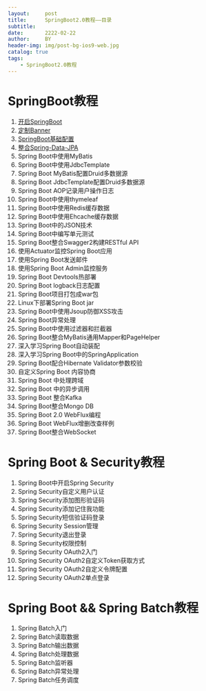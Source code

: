 ```yaml
---
layout:     post
title:      SpringBoot2.0教程——目录
subtitle:   
date:       2222-02-22
author:     BY
header-img: img/post-bg-ios9-web.jpg
catalog: true
tags:
    - SpringBoot2.0教程
---
```


# SpringBoot教程

1. [开启SpringBoot](https://chaohappy.github.io/2020/04/01/SpringBoot2.0%E6%95%99%E7%A8%8B-%E5%BC%80%E5%90%AFSpringBoot/ )
2. [定制Banner](https://chaohappy.github.io/2020/04/07/SpringBoot2.0%E6%95%99%E7%A8%8B-%E5%AE%9A%E5%88%B6Banner/)
3. [SpringBoot基础配置](https://chaohappy.github.io/2020/04/07/SpringBoot2.0%E6%95%99%E7%A8%8B-%E5%9F%BA%E7%A1%80%E9%85%8D%E7%BD%AE/ )
4. [整合Spring-Data-JPA](https://chaohappy.github.io/2020/04/08/SpringBoot2.0%E6%95%99%E7%A8%8B-%E6%95%B4%E5%90%88Spring-Data-JPA/)
5. Spring Boot中使用MyBatis
6. Spring Boot中使用JdbcTemplate
7. Spring Boot MyBatis配置Druid多数据源
8. Spring Boot JdbcTemplate配置Druid多数据源
9. Spring Boot AOP记录用户操作日志
10. Spring Boot中使用thymeleaf
11. Spring Boot中使用Redis缓存数据
12. Spring Boot中使用Ehcache缓存数据
13. Spring Boot中的JSON技术
14. Spring Boot中编写单元测试
15. Spring Boot整合Swagger2构建RESTful API
16. 使用Actuator监控Spring Boot应用
17. 使用Spring Boot发送邮件
18. 使用Spring Boot Admin监控服务
19. Spring Boot Devtools热部署
20. Spring Boot logback日志配置
21. Spring Boot项目打包成war包
22. Linux下部署Spring Boot jar
23. Spring Boot中使用Jsoup防御XSS攻击
24. Spring Boot异常处理
25. Spring Boot中使用过滤器和拦截器
26. Spring Boot整合MyBatis通用Mapper和PageHelper
27. 深入学习Spring Boot自动装配
28. 深入学习Spring Boot中的SpringApplication
29. Spring Boot配合Hibernate Validator参数校验
30. 自定义Spring Boot 内容协商
31. Spring Boot 中处理跨域
32. Spring Boot 中的异步调用
33. Spring Boot 整合Kafka
34. Spring Boot整合Mongo DB
35. Spring Boot 2.0 WebFlux编程
36. Spring Boot WebFlux增删改查样例
37. Spring Boot整合WebSocket

# Spring Boot & Security教程

1. Spring Boot中开启Spring Security
2. Spring Security自定义用户认证
3. Spring Security添加图形验证码
4. Spring Security添加记住我功能
5. Spring Security短信验证码登录
6. Spring Security Session管理
7. Spring Security退出登录
8. Spring Security权限控制
9. Spring Security OAuth2入门
10. Spring Security OAuth2自定义Token获取方式
11. Spring Security OAuth2自定义令牌配置
12. Spring Security OAuth2单点登录

# Spring Boot && Spring Batch教程

1. Spring Batch入门
2. Spring Batch读取数据
3. Spring Batch输出数据
4. Spring Batch处理数据
5. Spring Batch监听器
6. Spring Batch异常处理
7. Spring Batch任务调度